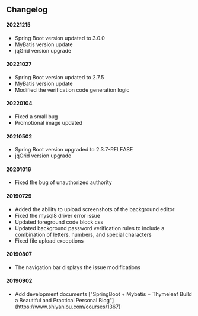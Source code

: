 ## Changelog

#### 20221215

- Spring Boot version updated to 3.0.0
- MyBatis version update
- jqGrid version upgrade

#### 20221027

* Spring Boot version updated to 2.7.5
* MyBatis version update
* Modified the verification code generation logic

#### 20220104

* Fixed a small bug
* Promotional image updated

#### 20210502

* Spring Boot version upgraded to 2.3.7-RELEASE
* jqGrid version upgrade

#### 20201016

* Fixed the bug of unauthorized authority

#### 20190729

* Added the ability to upload screenshots of the background editor
* Fixed the mysql8 driver error issue
* Updated foreground code block css
* Updated background password verification rules to include a combination of letters, numbers, and special characters
* Fixed file upload exceptions

#### 20190807

* The navigation bar displays the issue modifications

#### 20190902

* Add development documents ["SpringBoot + Mybatis + Thymeleaf Build a Beautiful and Practical Personal Blog"] (https://www.shiyanlou.com/courses/1367)